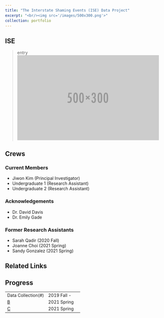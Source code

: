 ```yaml
---
title: "The Interstate Shaming Events (ISE) Data Project"
excerpt: "<br/><img src='/images/500x300.png'>"
collection: portfolio
---
```


## ISE
> entry
<br/><img src='/images/500x300.png'>

## Crews
### Current Members
* Jiwon Kim (Principal Investigator)
* Undergraduate 1 (Research Assistant)
* Undergraduate 2 (Research Assistant)

### Acknowledgements
* Dr. David Davis
* Dr. Emily Gade

### Former Research Assistants
* Sarah Qadir (2020 Fall)
* Joanne Choi (2021 Spring)
* Sandy Gonzalez (2021 Spring) 

## Related Links

## Progress
|             |   | |
| --------         | ------ | ---| 
| Data Collection(#)    | 2019 Fall -      | |
| [B](#)    | 2021 Spring   |  |
| [C](#) | 2021 Spring   |  |



